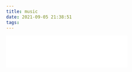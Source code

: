 ```yaml
---
title: music
date: 2021-09-05 21:38:51
tags:
---
```

<iframe frameborder="no" border="0" marginwidth="0" marginheight="0" width=330 height=86 src="//music.163.com/outchain/player?type=2&id=191134&auto=1&height=66"></iframe>
